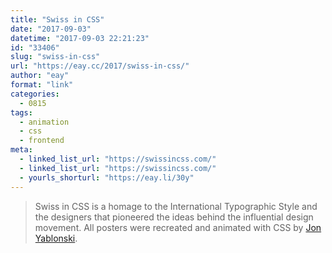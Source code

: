 ```yaml
---
title: "Swiss in CSS"
date: "2017-09-03"
datetime: "2017-09-03 22:21:23"
id: "33406"
slug: "swiss-in-css"
url: "https://eay.cc/2017/swiss-in-css/"
author: "eay"
format: "link"
categories:
  - 0815
tags:
  - animation
  - css
  - frontend
meta:
  - linked_list_url: "https://swissincss.com/"
  - linked_list_url: "https://swissincss.com/"
  - yourls_shorturl: "https://eay.li/30y"
---
```


> Swiss in CSS is a homage to the International Typographic Style and the designers that pioneered the ideas behind the influential design movement. All posters were recreated and animated with CSS by [Jon Yablonski](https://jonyablonski.com/).
